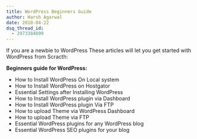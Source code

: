 ```yaml
---
title: WordPress Beginners Guide
author: Harsh Agarwal
date: 2010-04-22
dsq_thread_id:
  - 2973384899
---
```

If you are a newbie to WordPress These articles will let you get started with WordPress from Scracth:

**Beginners guide for WordPress:**

  * How to Install WordPress On Local system
  * How to Install WordPress on Hostgator
  * Essential Settings after Installing WordPress
  * How to Install WordPress plugin via Dashboard
  * How to Install WordPress plugin Via FTP
  * How to upload Theme via WordPress Dashboard
  * How to upload Theme via FTP
  * Essential WordPress plugins for any WordPress blog
  * Essential WordPress SEO plugins for your blog
